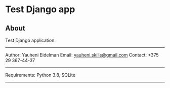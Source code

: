 Test Django app
===============


About
-----

Test Django application.
*******************
Author: Yauheni Eidelman 
Email: yauheni.skills@gmail.com
Contact: +375 29 367-44-37
*******************
Requirements:
Python 3.8, SQLite
*******************
